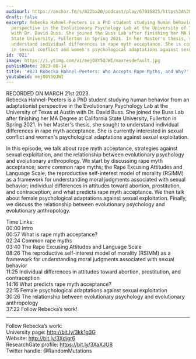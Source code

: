 ```yaml
---
audiourl: https://anchor.fm/s/822ba20/podcast/play/67035825/https%3A%2F%2Fd3ctxlq1ktw2nl.cloudfront.net%2Fstaging%2F2023-2-21%2Fc37fb6e8-4fec-fd04-3a1a-1370efa36b1e.m4a
draft: false
excerpt: Rebecka Hahnel-Peeters is a PhD student studying human behavior from an adaptationist
  perspective in the Evolutionary Psychology Lab at the University of Texas at Austin
  with Dr. David Buss. She joined the Buss Lab after finishing her MA Degree at California
  State University, Fullerton in Spring 2021. In her Master's thesis, she sought to
  understand individual differences in rape myth acceptance. She is currently interested
  in sexual conflict and women's psychological adaptations against sexual exploitation.
id: '821'
image: https://i.ytimg.com/vi/mejO8Y5QJWI/maxresdefault.jpg
publishDate: 2023-08-14
title: '#821 Rebecka Hahnel-Peeters: Who Accepts Rape Myths, and Why?'
youtubeid: mejO8Y5QJWI
---
```

<div class="timelinks">

RECORDED ON MARCH 21st 2023.  
Rebecka Hahnel-Peeters is a PhD student studying human behavior from an adaptationist perspective in the Evolutionary Psychology Lab at the University of Texas at Austin with Dr. David Buss. She joined the Buss Lab after finishing her MA Degree at California State University, Fullerton in Spring 2021. In her Master's thesis, she sought to understand individual differences in rape myth acceptance. She is currently interested in sexual conflict and women's psychological adaptations against sexual exploitation.

In this episode, we talk about rape myth acceptance, strategies against sexual exploitation, and the relationship between evolutionary psychology and evolutionary anthropology. We start by discussing rape myth acceptance; some common rape myths; the Rape Excusing Attitudes and Language Scale; the reproductive self-interest model of morality (RSIMM) as a framework for understanding moral judgments associated with sexual behavior; individual differences in attitudes toward abortion, prostitution, and contraception; and what predicts rape myth acceptance. We then talk about female psychological adaptations against sexual exploitation. Finally, we discuss the relationship between evolutionary psychology and evolutionary anthropology.

Time Links:  
<time>00:00</time> Intro  
<time>00:57</time> What is rape myth acceptance?  
<time>02:24</time> Common rape myths  
<time>03:40</time> The Rape Excusing Attitudes and Language Scale  
<time>08:26</time> The reproductive self-interest model of morality (RSIMM) as a framework for understanding moral judgments associated with sexual behavior  
<time>11:25</time> Individual differences in attitudes toward abortion, prostitution, and contraception  
<time>14:16</time> What predicts rape myth acceptance?  
<time>22:15</time> Female psychological adaptations against sexual exploitation  
<time>30:26</time> The relationship between evolutionary psychology and evolutionary anthropology  
<time>37:22</time> Follow Rebecka’s work!

---

Follow Rebecka’s work:  
University page: http://bit.ly/3kk1g3G  
Website: http://bit.ly/3Xdigr6  
ResearchGate profile: https://bit.ly/3XaXJU8  
Twitter handle: @RandomMutations
</div>


